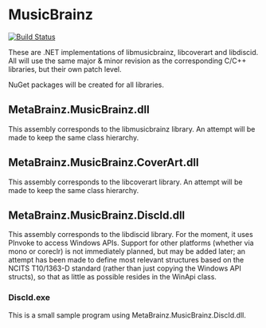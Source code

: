 # MusicBrainz
[![Build Status](https://travis-ci.org/Zastai/MusicBrainz.svg?branch=master)](https://travis-ci.org/Zastai/MusicBrainz)

These are .NET implementations of libmusicbrainz, libcoverart and libdiscid.
All will use the same major & minor revision as the corresponding C/C++ libraries, but their own patch level.

NuGet packages will be created for all libraries.

## MetaBrainz.MusicBrainz.dll

This assembly corresponds to the libmusicbrainz library.
An attempt will be made to keep the same class hierarchy.

## MetaBrainz.MusicBrainz.CoverArt.dll

This assembly corresponds to the libcoverart library.
An attempt will be made to keep the same class hierarchy.

## MetaBrainz.MusicBrainz.DiscId.dll

This assembly corresponds to the libdiscid library. For the moment, it uses PInvoke to access Windows APIs.
Support for other platforms (whether via mono or coreclr) is not immediately planned, but may be added later;
an attempt has been made to define most relevant structures based on the NCITS T10/1363-D standard (rather than
just copying the Windows API structs), so that as little as possible resides in the WinApi class.

### DiscId.exe

This is a small sample program using MetaBrainz.MusicBrainz.DiscId.dll.
